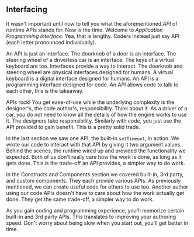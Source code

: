 ## Interfacing

It wasn't important until now to tell you what the aforementioned *API* of runtime APIs stands for. Now is the time. Welcome to *Application Programming Interface*. Yea, that is lengthy. Coders instead just say API (each letter pronounced individually).

An API is just an interface. The doorknob of a door is an interface. The steering wheel of a driverless car is an interface. The keys of a virtual keyboard are too. Interfaces provide a way to interact. The doorknob and steering wheel are physical interfaces designed for humans. A virtual keyboard is a digital interface designed for humans. An API is a programming interface designed for code. An API allows code to talk to each other, this is the takeaway.

APIs rock! You get ease-of-use while the underlying complexity is the designer's, the code author's, responsibility. Think about it. As a driver of a car, you do not need to know all the details of how the engine works to use it. The designers take responsibility. Similarly with code, you just use the API provided to gain benefit. This is a pretty solid trade.

In the last section we saw one API, the built-in `setTimeout`, in action. We wrote our code to interact with that API by giving it two argument values. Behind the scenes, the runtime wired up and provided the functionality we expected. Both of us don't really care how the work is done, as long as it gets done. This is the trade-off an API provides, a simpler way to do work.

In the Constructs and Components section we covered built-in, 3rd party, and custom components. They each provide various APIs. As previously mentioned, we can create useful code for others to use too. Another author using our code APIs doesn't have to care about how the work actually get done. They get the same trade-off, a simpler way to do work.

As you gain coding and programming experience, you'll memorize certain built-in and 3rd party APIs. This translates to improving your authoring speed. Don't worry about being slow when you start out, you'll get better in time.
